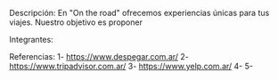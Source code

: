 Descripción:
En "On the road" ofrecemos experiencias únicas para tus viajes. Nuestro objetivo es proponer 

Integrantes:


Referencias:
1- https://www.despegar.com.ar/
2- https://www.tripadvisor.com.ar/
3- https://www.yelp.com.ar/
4- 
5-
